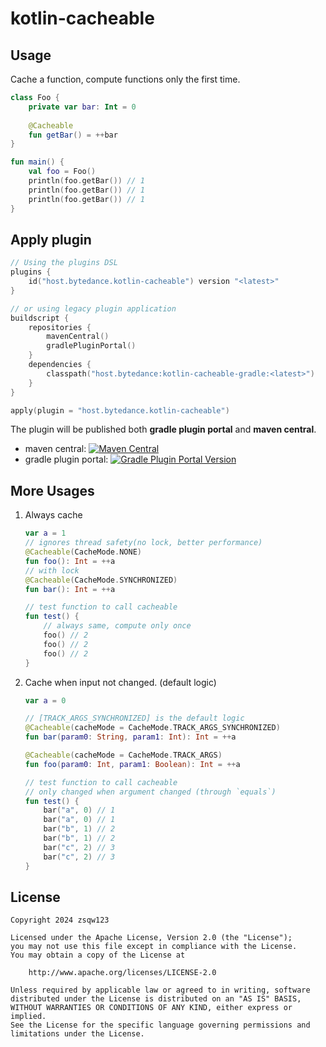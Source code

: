 # kotlin-cacheable

## Usage

Cache a function, compute functions only the first time.

```kotlin
class Foo {
    private var bar: Int = 0
    
    @Cacheable
    fun getBar() = ++bar
}

fun main() {
    val foo = Foo()
    println(foo.getBar()) // 1
    println(foo.getBar()) // 1
    println(foo.getBar()) // 1
}
```

## Apply plugin

```kotlin
// Using the plugins DSL
plugins {
    id("host.bytedance.kotlin-cacheable") version "<latest>"
}

// or using legacy plugin application
buildscript {
    repositories {
        mavenCentral()
        gradlePluginPortal()
    }
    dependencies {
        classpath("host.bytedance:kotlin-cacheable-gradle:<latest>")
    }
}

apply(plugin = "host.bytedance.kotlin-cacheable")
```

The plugin will be published both **gradle plugin portal** and **maven central**.

- maven central: [![Maven Central](https://img.shields.io/maven-central/v/host.bytedance/kotlin-cacheable-gradle)](https://central.sonatype.com/artifact/host.bytedance/kotlin-cacheable-gradle)
- gradle plugin portal: [![Gradle Plugin Portal Version](https://img.shields.io/gradle-plugin-portal/v/host.bytedance.kotlin-cacheable)](https://plugins.gradle.org/plugin/host.bytedance.kotlin-cacheable)

## More Usages

1. Always cache
    ```kotlin
    var a = 1
    // ignores thread safety(no lock, better performance)
    @Cacheable(CacheMode.NONE)
    fun foo(): Int = ++a
    // with lock
    @Cacheable(CacheMode.SYNCHRONIZED)
    fun bar(): Int = ++a
    
    // test function to call cacheable
    fun test() {
        // always same, compute only once
        foo() // 2
        foo() // 2
        foo() // 2
    }
    ```
2. Cache when input not changed. (default logic)
    ```kotlin
    var a = 0
    
    // [TRACK_ARGS_SYNCHRONIZED] is the default logic
    @Cacheable(cacheMode = CacheMode.TRACK_ARGS_SYNCHRONIZED)
    fun bar(param0: String, param1: Int): Int = ++a
    
    @Cacheable(cacheMode = CacheMode.TRACK_ARGS)
    fun foo(param0: Int, param1: Boolean): Int = ++a
    
    // test function to call cacheable
    // only changed when argument changed (through `equals`)
    fun test() {
        bar("a", 0) // 1
        bar("a", 0) // 1
        bar("b", 1) // 2
        bar("b", 1) // 2
        bar("c", 2) // 3
        bar("c", 2) // 3
    }
    ```

## License

```
Copyright 2024 zsqw123

Licensed under the Apache License, Version 2.0 (the "License");
you may not use this file except in compliance with the License.
You may obtain a copy of the License at

    http://www.apache.org/licenses/LICENSE-2.0

Unless required by applicable law or agreed to in writing, software
distributed under the License is distributed on an "AS IS" BASIS,
WITHOUT WARRANTIES OR CONDITIONS OF ANY KIND, either express or implied.
See the License for the specific language governing permissions and
limitations under the License.
```
